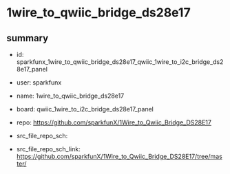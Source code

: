 # 1wire_to_qwiic_bridge_ds28e17
 
## summary 
* id: sparkfunx_1wire_to_qwiic_bridge_ds28e17_qwiic_1wire_to_i2c_bridge_ds28e17_panel
* user: sparkfunx
* name: 1wire_to_qwiic_bridge_ds28e17
* board: qwiic_1wire_to_i2c_bridge_ds28e17_panel
* repo: https://github.com/sparkfunX/1Wire_to_Qwiic_Bridge_DS28E17



* src_file_repo_sch: 
* src_file_repo_sch_link: https://github.com/sparkfunX/1Wire_to_Qwiic_Bridge_DS28E17/tree/master/




